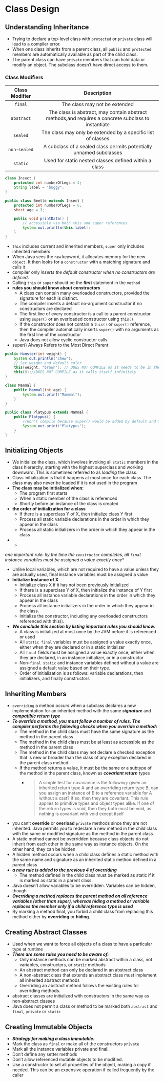 # Class Design

## Understanding Inheritance

* Trying to declare a top-level class with `protected` or `private` class will lead to a compiler error.
* When one class inherits from a parent class, all `public` and `protected` members are automatically available as part
  of the child class.
* The parent class can have `private` members that can hold data or modify an object. The subclass doesn’t have direct
  access to them.

### Class Modifiers

| Class Modifier |                                             Description                                             |
| :------------: | :-------------------------------------------------------------------------------------------------: |
|    `final`     |                                    The class may not be extended                                    |
|   `abstract`   | The class is abstract, may contain abstract methods,and requires a concrete subclass to instantiate |
|    `sealed`    |                    The class may only be extended by a specific list of classes                     |
|  `non-sealed`  |                 A subclass of a sealed class permits potentially unnamed subclasses                 |
|    `static`    |                        Used for static nested classes defined within a class                        |

```java
class Insect {
    protected int numberOfLegs = 4;
    String label = "buggy";
}

public class Beetle extends Insect {
    protected int numberOfLegs = 6;
    short age = 3;

    public void printData() {
        // accessible via both this and super references
        System.out.println(this.label);
    }
}
```

* `this` includes current and inherited members, `super` only includes inherited members
* When Java sees the `new` keyword, it allocates memory for the new `object`. It then looks for a `constructor` with a
  matching signature and calls it
* compiler only *inserts the default constructor when no constructors are defined*.
* Calling `this` or `super` should be the **first** statement in the `method`
* **rules you should know about constructors**
    * A class can contain many overloaded constructors, provided the signature for each is distinct.
    * The compiler inserts a default no-argument constructor if no constructors are declared
    * The first line of every constructor is a call to a parent constructor using `super()` or an overloaded constructor
      using `this()`
    * If the constructor does not contain a `this()` or `super()` reference, then the compiler automatically
      inserts `super()` with no arguments as the first line of the constructor
    * Java does not allow cyclic constructor calls
* super() Always Refers to the Most Direct Parent

```java
public Hamster(int weight) {
    System.out.println("chew");
    // Set weight and default color
    this(weight, "brown"); // DOES NOT COMPILE as it needs to be in the first line
    this(8);//DOES NOT COMPILE as it calls itself infinitely
}
```

```java
class Mammal {
    public Mammal(int age) {
        System.out.print("Mammal");
    }
}

public class Platypus extends Mammal {
    public Platypus() {
        //Won't compile because super() would be added by default and there's no default constructor in the parent class
        System.out.print("Platypus");
    }
}
```

## Initializing Objects

* We initialize the class, which involves invoking all `static` members in the class hierarchy, starting with the
  highest superclass and working downward. This is sometimes referred to as _loading_ the class.
* Class initialization is that it happens at most once for each class. The class may also never be loaded if it is not
  used in the program
* **The class may be initialized when:**
    * The program first starts
    * When a static member of the class is referenced
    * Shortly before an instance of the class is created
* **the order of initialization for a class**
    * If there is a superclass Y of X, then initialize class Y first
    * Process all static variable declarations in the order in which they appear in the class
    * Process all static initializers in the order in which they appear in the class
*
    *
*_one important rule: by the time the `constructor` completes, all `final` instance variables must be assigned a value
exactly once_**
* Unlike local variables, which are not required to have a value unless they are actually used, final instance variables
  must be assigned a value
* **Initialize Instance of X**
    * Initialize class X if it has not been previously initialized
    * If there is a superclass Y of X, then initialize the instance of Y first
    * Process all instance variable declarations in the order in which they appear in the class
    * Process all instance initializers in the order in which they appear in the class.
    * Initialize the constructor, including any overloaded constructors referenced with this().
* _**We conclude this section by listing important rules you should know:**_
    * A class is initialized at most once by the JVM before it is referenced or used
    * All `static final` variables must be assigned a value exactly once, either when they are declared or in a static
      initializer
    * All `final` fields must be assigned a value exactly once, either when they are declared, in an instance
      initializer, or in a constructor
    * Non-`final static` and instance variables defined without a value are assigned a default value based on their
      type.
    * Order of initialization is as follows: variable declarations, then initializers, and finally constructors

## Inheriting Members

* `overriding` a method occurs when a subclass declares a new implementation for an inherited method with the same
  **_signature_** and **_compatible return type_**
* **_To override a method, you must follow a number of rules. The compiler performs the following checks when you
  override a method:_**
    * The method in the child class must have the same signature as the method in the parent class
    * The method in the child class must be at least as accessible as the method in the parent class
    * The method in the child class may not declare a checked exception that is new or broader than the class of any
      exception declared in the parent class method
    * If the method returns a value, it must be the same or a subtype of the method in the parent class, known as
      _**covariant return**_ types
        * > A simple test for covariance is the following: given an inherited return
          type A and an overriding return type B, can you assign an instance of B
          to a reference variable for A without a cast? If so, then they are covariant.
          This rule applies to primitive types and object types alike. If one of the
          return types is void, then they both must be void, as nothing is covariant with void except itself
* you can’t **override** or **overload** `private` methods since they are not inherited. Java permits you to redeclare a new 
  method in the
  child class with the same or modified
  signature as the method in the parent class
* A static method cannot be overridden because class objects do not inherit from each other in the same way as instance
  objects. On the other hand, they can be hidden
* A hidden method occurs when a child class defines a static method with the same name and signature as an
  inherited static method defined in a parent class
* **_a new rule is added to the previous 4 of overriding_**
    * The method defined in the child class must be marked as static if it is marked as static in a parent class.
* Java doesn’t allow variables to be overridden. Variables can be hidden, though
* **_Overriding a method replaces the parent method on all reference variables (other than super), whereas hiding a
  method or variable replaces the member only if a child reference type is used_**
* By marking a method final, you forbid a child class from replacing this method either by **overriding** or **hiding**.

## Creating Abstract Classes

* Used when we want to force all objects of a class to have a particular type at runtime
* **_There are some rules you need to be aware of:_**
    * Only instance methods can be marked abstract within a class, not variables, constructors, or `static` methods
    * An abstract method can only be declared in an abstract class
    * A non-abstract class that extends an abstract class must implement all inherited abstract methods
    * Overriding an abstract method follows the existing rules for overriding methods.
* abstract classes are initialized with constructors in the same way as non-abstract classes
* Java does not permit a class or method to be marked both `abstract` and `final`, `private` or `static`

## Creating Immutable Objects

* **_Strategy for making a class immutable:_**
* Mark the class as `final` or make all of the constructors `private`
* Mark all the instance variables private and final.
* Don’t define any setter methods
* Don’t allow referenced mutable objects to be modified.
* Use a constructor to set all properties of the object, making a copy if needed. This can be an expensive operation if
  called frequently by the caller
